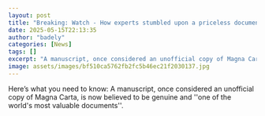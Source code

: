 ```yaml
---
layout: post
title: "Breaking: Watch - How experts stumbled upon a priceless document in a university library"
date: 2025-05-15T22:13:35
author: "badely"
categories: [News]
tags: []
excerpt: "A manuscript, once considered an unofficial copy of Magna Carta, is now believed to be genuine and ''one of the world's most valuable documents''."
image: assets/images/bf510ca5762fb2fc5b46ec21f2030137.jpg
---
```


Here’s what you need to know: A manuscript, once considered an unofficial copy of Magna Carta, is now believed to be genuine and ''one of the world's most valuable documents''.

